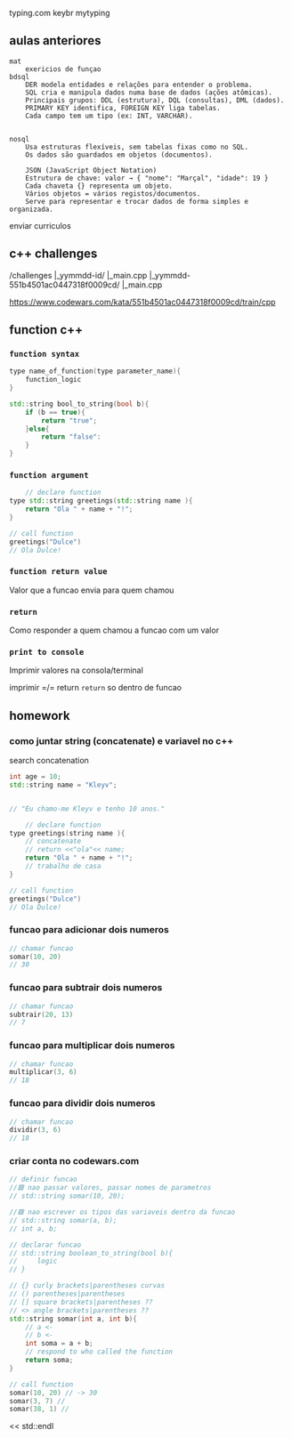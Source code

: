 typing.com
keybr
mytyping

## aulas anteriores
    mat
        exericios de funçao
    bdsql
        DER modela entidades e relações para entender o problema.
        SQL cria e manipula dados numa base de dados (ações atômicas).
        Principais grupos: DDL (estrutura), DQL (consultas), DML (dados).
        PRIMARY KEY identifica, FOREIGN KEY liga tabelas.
        Cada campo tem um tipo (ex: INT, VARCHAR).


    nosql
        Usa estruturas flexíveis, sem tabelas fixas como no SQL.
        Os dados são guardados em objetos (documentos).

        JSON (JavaScript Object Notation)
        Estrutura de chave: valor → { "nome": "Marçal", "idade": 19 }
        Cada chaveta {} representa um objeto.
        Vários objetos = vários registos/documentos.
        Serve para representar e trocar dados de forma simples e organizada.

enviar curriculos 


## c++ challenges
/challenges
    |_yymmdd-id/
        |_main.cpp
    |_yymmdd-551b4501ac0447318f0009cd/
        |_main.cpp

https://www.codewars.com/kata/551b4501ac0447318f0009cd/train/cpp

## function c++
### `function syntax`
```c++
type name_of_function(type parameter_name){
    function_logic
}

std::string bool_to_string(bool b){
    if (b == true){
        return "true";
    }else{
        return "false":
    }
}

```

### `function argument`
```c++
    // declare function
type std::string greetings(std::string name ){
    return "Ola " + name + "!";
}

// call function
greetings("Dulce")
// Ola Dulce!
```

### `function return value`
Valor que a funcao envia para quem chamou


### `return`
Como responder a quem chamou a funcao com um valor


### `print to console`
Imprimir valores na consola/terminal

imprimir =/= return
`return` so dentro de funcao


## homework

### como juntar string (concatenate) e variavel no c++ 
search concatenation
```c++
int age = 10;
std::string name = "Kleyv";


// "Eu chamo-me Kleyv e tenho 10 anos."
```
```c++
    // declare function
type greetings(string name ){
    // concatenate
    // return <<"ola"<< name;
    return "Ola " + name + "!";
    // trabalho de casa
}

// call function
greetings("Dulce")
// Ola Dulce!
```

### funcao para adicionar dois numeros
```c++
// chamar funcao
somar(10, 20)
// 30
```
### funcao para subtrair dois numeros
```c++
// chamar funcao
subtrair(20, 13)
// 7
```
### funcao para multiplicar dois numeros
```c++
// chamar funcao
multiplicar(3, 6)
// 18
```
### funcao para dividir dois numeros
```c++
// chamar funcao
dividir(3, 6)
// 18
```
### criar conta no codewars.com
```c++
// definir funcao
//🟥 nao passar valores, passar nomes de parametros
// std::string somar(10, 20);

//🟥 nao escrever os tipos das variaveis dentro da funcao
// std::string somar(a, b);
// int a, b;

// declarar funcao
// std::string boolean_to_string(bool b){
//     logic
// }

// {} curly brackets|parentheses curvas
// () parentheses|parentheses 
// [] square brackets|parentheses ??
// <> angle brackets|parentheses ??
std::string somar(int a, int b){
    // a <- 
    // b <- 
    int soma = a + b;
    // respond to who called the function
    return soma;
}

// call function
somar(10, 20) // -> 30
somar(3, 7) // 
somar(38, 1) // 
```

 << std::endl